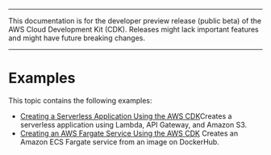 --------

This documentation is for the developer preview release \(public beta\) of the AWS Cloud Development Kit \(CDK\)\. Releases might lack important features and might have future breaking changes\.

--------

# Examples<a name="examples"></a>

This topic contains the following examples:
+ [Creating a Serverless Application Using the AWS CDK](serverless_example.md)Creates a serverless application using Lambda, API Gateway, and Amazon S3\.
+ [Creating an AWS Fargate Service Using the AWS CDK](ecs_example.md) Creates an Amazon ECS Fargate service from an image on DockerHub\.